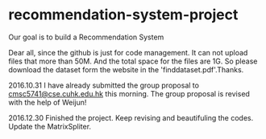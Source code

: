 # recommendation-system-project
Our goal is to build a Recommendation System

Dear all, since the github is just for code management. It can not upload files that more than 50M. 
And the total space for the files are 1G. 
So please download the dataset form the website in the 'finddataset.pdf'.Thanks.

2016.10.31
I have already submitted the group proposal to cmsc5741@cse.cuhk.edu.hk this morning. 
The group proposal is revised with the help of Weijun!

2016.12.30
Finished the project. Keep revising and beautifuling the codes. Update the MatrixSpliter.

